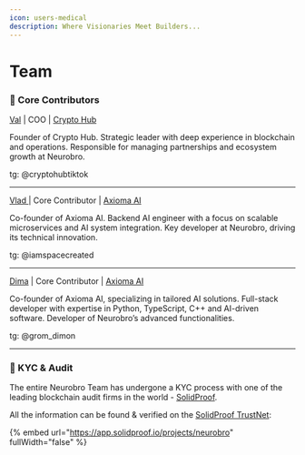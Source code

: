 ```yaml
---
icon: users-medical
description: Where Visionaries Meet Builders...
---
```


# Team

### 🔸 Core Contributors

[Val](https://www.linkedin.com/in/val-y-57b0781b2) | COO | [Crypto Hub](https://x.com/CryptoHub210)

Founder of Crypto Hub. Strategic leader with deep experience in blockchain and operations. Responsible for managing partnerships and ecosystem growth at Neurobro.

tg: @cryptohubtiktok

***

[Vlad ](https://github.com/0xspacecreated)| Core Contributor | [Axioma AI](https://axioma-ai.com/)

Co-founder of Axioma AI. Backend AI engineer with a focus on scalable microservices and AI system integration. Key developer at Neurobro, driving its technical innovation.

tg: @iamspacecreated

***

[Dima](https://www.linkedin.com/in/gromdimon/) | Core Contributor | [Axioma AI](https://axioma-ai.com/)

Co-founder of Axioma AI, specializing in tailored AI solutions. Full-stack developer with expertise in Python, TypeScript, C++ and AI-driven software. Developer of Neurobro’s advanced functionalities.

tg: @grom\_dimon

***

### 🔸 KYC & Audit

The entire Neurobro Team has undergone a KYC process with one of the leading blockchain audit firms in the world - [SolidProof](https://solidproof.io/).

All the information can be found & verified on the [SolidProof TrustNet](https://app.solidproof.io/projects/neurobro):

{% embed url="https://app.solidproof.io/projects/neurobro" fullWidth="false" %}
